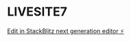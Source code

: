# LIVESITE7

[Edit in StackBlitz next generation editor ⚡️](https://stackblitz.com/~/github.com/Platt1234/LIVESITE7)